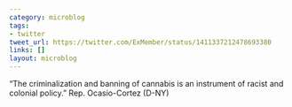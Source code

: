 ```yaml
---
category: microblog
tags:
- twitter
tweet_url: https://twitter.com/ExMember/status/1411337212478693380
links: []
layout: microblog
---
```

“The criminalization and banning of cannabis is an instrument of racist and colonial policy.” Rep. Ocasio-Cortez (D-NY)
